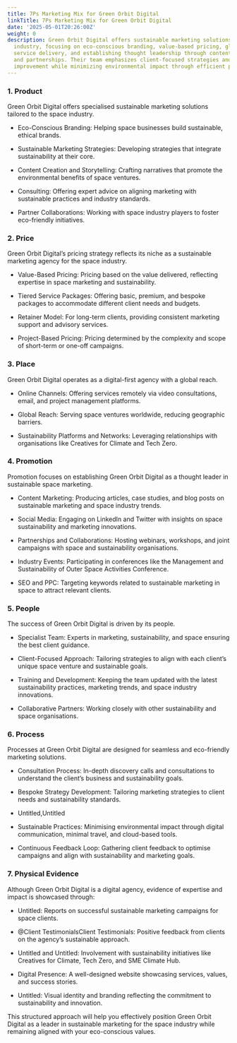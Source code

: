 ```yaml
---
title: 7Ps Marketing Mix for Green Orbit Digital
linkTitle: 7Ps Marketing Mix for Green Orbit Digital
date: '2025-05-01T20:26:00Z'
weight: 0
description: Green Orbit Digital offers sustainable marketing solutions for the space
  industry, focusing on eco-conscious branding, value-based pricing, global online
  service delivery, and establishing thought leadership through content marketing
  and partnerships. Their team emphasizes client-focused strategies and continuous
  improvement while minimizing environmental impact through efficient processes.
---
```



### 1. Product

<!-- Unsupported block type: divider -->

Green Orbit Digital offers specialised sustainable marketing solutions tailored to the space industry.

- Eco-Conscious Branding: Helping space businesses build sustainable, ethical brands.

- Sustainable Marketing Strategies: Developing strategies that integrate sustainability at their core.

- Content Creation and Storytelling: Crafting narratives that promote the environmental benefits of space ventures.

- Consulting: Offering expert advice on aligning marketing with sustainable practices and industry standards.

- Partner Collaborations: Working with space industry players to foster eco-friendly initiatives.

<!-- Unsupported block type: child_database -->

### 2. Price

<!-- Unsupported block type: divider -->

Green Orbit Digital’s pricing strategy reflects its niche as a sustainable marketing agency for the space industry.

- Value-Based Pricing: Pricing based on the value delivered, reflecting expertise in space marketing and sustainability.

- Tiered Service Packages: Offering basic, premium, and bespoke packages to accommodate different client needs and budgets.

- Retainer Model: For long-term clients, providing consistent marketing support and advisory services.

- Project-Based Pricing: Pricing determined by the complexity and scope of short-term or one-off campaigns.

<!-- Unsupported block type: divider -->

### 3. Place

Green Orbit Digital operates as a digital-first agency with a global reach.

- Online Channels: Offering services remotely via video consultations, email, and project management platforms.



- Global Reach: Serving space ventures worldwide, reducing geographic barriers.



- Sustainability Platforms and Networks: Leveraging relationships with organisations like Creatives for Climate and Tech Zero.

<!-- Unsupported block type: child_database -->

<!-- Unsupported block type: divider -->

### 4. Promotion

Promotion focuses on establishing Green Orbit Digital as a thought leader in sustainable space marketing.

- Content Marketing: Producing articles, case studies, and blog posts on sustainable marketing and space industry trends.

- Social Media: Engaging on LinkedIn and Twitter with insights on space sustainability and marketing innovations.

- Partnerships and Collaborations: Hosting webinars, workshops, and joint campaigns with space and sustainability organisations.

- Industry Events: Participating in conferences like the Management and Sustainability of Outer Space Activities Conference.

- SEO and PPC: Targeting keywords related to sustainable marketing in space to attract relevant clients.

<!-- Unsupported block type: divider -->

### 5. People

The success of Green Orbit Digital is driven by its people.

<!-- Unsupported block type: child_database -->

- Specialist Team: Experts in marketing, sustainability, and space ensuring the best client guidance.

- Client-Focused Approach: Tailoring strategies to align with each client’s unique space venture and sustainable goals.



<!-- Unsupported block type: child_database -->

- Training and Development: Keeping the team updated with the latest sustainability practices, marketing trends, and space industry innovations.

- Collaborative Partners: Working closely with other sustainability and space organisations.

<!-- Unsupported block type: child_database -->

<!-- Unsupported block type: divider -->

### 6. Process

Processes at Green Orbit Digital are designed for seamless and eco-friendly marketing solutions.

<!-- Unsupported block type: child_database -->

- Consultation Process: In-depth discovery calls and consultations to understand the client’s business and sustainability goals.

- Bespoke Strategy Development: Tailoring marketing strategies to client needs and sustainability standards.

- Untitled,Untitled

- Sustainable Practices: Minimising environmental impact through digital communication, minimal travel, and cloud-based tools.

- Continuous Feedback Loop: Gathering client feedback to optimise campaigns and align with sustainability and marketing goals.

<!-- Unsupported block type: child_page -->

<!-- Unsupported block type: divider -->

### 7. Physical Evidence

Although Green Orbit Digital is a digital agency, evidence of expertise and impact is showcased through:

- Untitled: Reports on successful sustainable marketing campaigns for space clients.

- @Client TestimonialsClient Testimonials: Positive feedback from clients on the agency’s sustainable approach.

- Untitled and Untitled: Involvement with sustainability initiatives like Creatives for Climate, Tech Zero, and SME Climate Hub.

- Digital Presence: A well-designed website showcasing services, values, and success stories.

- Untitled: Visual identity and branding reflecting the commitment to sustainability and innovation.



<!-- Unsupported block type: divider -->

This structured approach will help you effectively position Green Orbit Digital as a leader in sustainable marketing for the space industry while remaining aligned with your eco-conscious values.